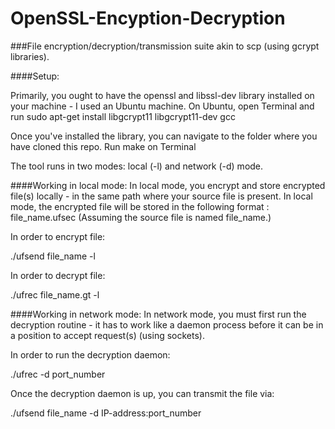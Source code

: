 # OpenSSL-Encyption-Decryption

###File encryption/decryption/transmission suite akin to scp (using gcrypt libraries).

####Setup:

Primarily, you ought to have the openssl and libssl-dev library installed on your machine - I used an Ubuntu machine. On Ubuntu, open Terminal and run
sudo apt-get install libgcrypt11 libgcrypt11-dev gcc

Once you've installed the library, you can navigate to the folder where you have cloned this repo.
Run make on Terminal

The tool runs in two modes: local (-l) and network (-d) mode.

####Working in local mode: In local mode, you encrypt and store encrypted file(s) locally - in the same path where your source file is present. In local mode, the encrypted file will be stored in the following format : file_name.ufsec (Assuming the source file is named file_name.)

In order to encrypt file:

./ufsend file_name -l

In order to decrypt file:

./ufrec file_name.gt -l

####Working in network mode: In network mode, you must first run the decryption routine - it has to work like a daemon process before it can be in a position to accept request(s) (using sockets).

In order to run the decryption daemon:

./ufrec -d port_number

Once the decryption daemon is up, you can transmit the file via:

./ufsend file_name -d IP-address:port_number
